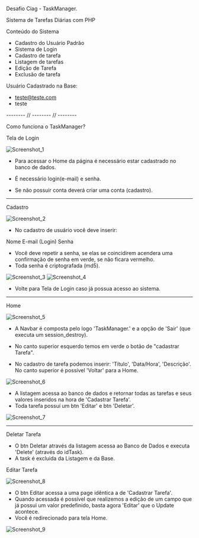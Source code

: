 Desafio Ciag - TaskManager.

Sistema de Tarefas Diárias com PHP

Conteúdo do Sistema
- Cadastro do Usuário Padrão
- Sistema de Login
- Cadastro de tarefa
- Listagem de tarefas
- Edição de Tarefa
- Exclusão de tarefa


Usuário Cadastrado na Base:

- teste@teste.com
- teste

-------- // -------- // --------

Como funciona o TaskManager?

Tela de Login 

![Screenshot_1](https://user-images.githubusercontent.com/78938620/166270005-951ca27b-4729-45a1-b436-7a6e58307172.png)

- Para acessar o Home da página é necessário estar cadastrado no banco de dados.
- É necessário login(e-mail) e senha.

- Se não possuir conta deverá criar uma conta (cadastro).
----

Cadastro

![Screenshot_2](https://user-images.githubusercontent.com/78938620/166270031-9eeb4cf0-100e-4f84-ae10-dcd7f83439fb.png)

- No cadastro de usuário você deve inserir:

Nome
E-mail (Login)
Senha

- Você deve repetir a senha, se elas se coincidirem acendera uma confirmação de senha em verde, se não ficara vermelho.
- Toda senha é criptografada (md5).

![Screenshot_3](https://user-images.githubusercontent.com/78938620/166269940-6d331069-c0dd-4939-9055-ee14bdbc621b.png)
![Screenshot_4](https://user-images.githubusercontent.com/78938620/166269943-fe616881-913c-495c-b025-72042fbf7e2e.png)

- Volte para Tela de Login caso já possua acesso ao sistema.
----

Home

![Screenshot_5](https://user-images.githubusercontent.com/78938620/166270154-b577b690-0090-4cf4-a137-c67a168605d3.png)

- A Navbar é composta pelo logo 'TaskManager.' e a opção de 'Sair' (que executa um session_destroy).

- No canto superior esquerdo temos em verde o botão de "cadastrar Tarefa".
- No cadastro de tarefa podemos inserir: 'Título', 'Data/Hora', 'Descrição'. No canto superior é possível 'Voltar' para a Home.

![Screenshot_6](https://user-images.githubusercontent.com/78938620/166270222-996d0e60-0154-4530-bb30-8dba3bcd26e5.png)

- A listagem acessa ao banco de dados e retornar todas as tarefas e seus valores inseridos na hora de 'Cadastrar Tarefa'.
- Toda tarefa possuí um btn 'Editar' e btn 'Deletar'.

![Screenshot_7](https://user-images.githubusercontent.com/78938620/166270310-c2270155-9a12-4d0b-89f6-cd84a2a56fea.png)

----

Deletar Tarefa

- O btn Deletar através da listagem acessa ao Banco de Dados e executa 'Delete' (através do idTask).
- A task é excluida da Listagem e da Base.

Editar Tarefa

![Screenshot_8](https://user-images.githubusercontent.com/78938620/166270339-766df8ac-3951-4001-a7c2-dec4fb41cc72.png)

- O btn Editar acessa a uma page idêntica a de 'Cadastrar Tarefa'.
- Quando acessada é possível que realizemos a edição de um campo que já possui um valor predefinido, basta agora 'Editar' que o Update acontece.
- Você é redirecionado para tela Home.

![Screenshot_9](https://user-images.githubusercontent.com/78938620/166273249-8929f42c-2722-4bec-8140-bb9dc77cad59.png)
